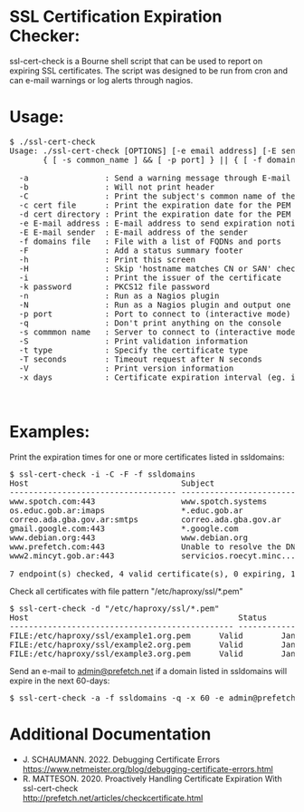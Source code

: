 # SSL Certification Expiration Checker:

ssl-cert-check is a Bourne shell script that can be used to report on expiring SSL certificates. The script was designed to be run from cron and can e-mail warnings or log alerts through nagios.  

# Usage:
<pre>
$ ./ssl-cert-check
Usage: ./ssl-cert-check [OPTIONS] [-e email address] [-E sender email address] [-x days] [-T seconds]
       { [ -s common_name ] && [ -p port] } || { [ -f domains file ] } || { [ -c cert file ] } || { [ -d cert dir ] }

  -a                : Send a warning message through E-mail
  -b                : Will not print header
  -C                : Print the subject's common name of the certificate
  -c cert file      : Print the expiration date for the PEM or PKCS12 formatted certificate in cert file
  -d cert directory : Print the expiration date for the PEM or PKCS12 formatted certificates in cert directory
  -e E-mail address : E-mail address to send expiration notices
  -E E-mail sender  : E-mail address of the sender
  -f domains file   : File with a list of FQDNs and ports
  -F                : Add a status summary footer
  -h                : Print this screen
  -H                : Skip 'hostname matches CN or SAN' check
  -i                : Print the issuer of the certificate
  -k password       : PKCS12 file password
  -n                : Run as a Nagios plugin
  -N                : Run as a Nagios plugin and output one line summary (implies -n, requires -f or -d)
  -p port           : Port to connect to (interactive mode)
  -q                : Don't print anything on the console
  -s commmon name   : Server to connect to (interactive mode)
  -S                : Print validation information
  -t type           : Specify the certificate type
  -T seconds        : Timeout request after N seconds
  -V                : Print version information
  -x days           : Certificate expiration interval (eg. if cert_date < days)


</pre>

# Examples:

Print the expiration times for one or more certificates listed in ssldomains:

<pre>
$ ssl-cert-check -i -C -F -f ssldomains
Host                                Subject                   Issuer            Status   Expires     Days
----------------------------------- ------------------------- ----------------- -------- ----------- ----
www.spotch.com:443                  www.spotch.systems        Let's Encrypt     Valid    Aug 23 2021   33
os.educ.gob.ar:imaps                *.educ.gob.ar             Sectigo Limited   Expired  Jul 13 2021   -8
correo.ada.gba.gov.ar:smtps         correo.ada.gba.gov.ar     Let's Encrypt     Valid    Sep  4 2021   45
gmail.google.com:443                *.google.com              Google Trust Serv Valid    Sep 14 2021   55
www.debian.org:443                  www.debian.org            Let's Encrypt     Valid    Sep 26 2021   67
www.prefetch.com:443                Unable to resolve the DNS name              Unknown    0    0    0
www2.mincyt.gob.ar:443              servicios.roecyt.minc...  Let's Encrypt     WrongSAN Sep  4 2021   45

7 endpoint(s) checked, 4 valid certificate(s), 0 expiring, 1 expired since Jul 13 2021
</pre>

Check all certificates with file pattern "/etc/haproxy/ssl/\*.pem"

<pre>
$ ssl-cert-check -d "/etc/haproxy/ssl/*.pem"
Host                                            Status       Expires      Days
----------------------------------------------- ------------ ------------ ----
FILE:/etc/haproxy/ssl/example1.org.pem      Valid        Jan 6 2017   78                                 
FILE:/etc/haproxy/ssl/example2.org.pem      Valid        Jan 1 2017   73                                 
FILE:/etc/haproxy/ssl/example3.org.pem      Valid        Jan 6 2017   78                                 
</pre>

Send an e-mail to admin@prefetch.net if a domain listed in ssldomains will expire in the next 60-days:

<pre>
$ ssl-cert-check -a -f ssldomains -q -x 60 -e admin@prefetch.net
</pre>

# Additional Documentation

- J. SCHAUMANN. 2022. Debugging Certificate Errors  
  <https://www.netmeister.org/blog/debugging-certificate-errors.html>
- R. MATTESON. 2020. Proactively Handling Certificate Expiration With ssl-cert-check  
  <http://prefetch.net/articles/checkcertificate.html>
